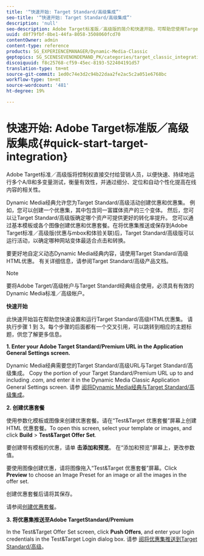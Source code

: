 ```yaml
---
title: '“快速开始: Target Standard/高级集成”'
seo-title: '“快速开始: Target Standard/高级集成”'
description: 'null'
seo-description: Adobe Target标准版／高级版的简介和快速开始，可帮助您使用Target Standard/高级版集成技术快速入门和使用。
uuid: d8f79fbf-8be1-44fa-8058-3508060fcd70
contentOwner: admin
content-type: reference
products: SG_EXPERIENCEMANAGER/Dynamic-Media-Classic
geptopics: SG_SCENESEVENONDEMAND_PK/categories/target_classic_integration
discoiquuid: f8c25768-cf59-45ec-8193-522404191d57
translation-type: tm+mt
source-git-commit: 1ed0c74e3d2c94b22daa2fe2ac5c2a051e6768bc
workflow-type: tm+mt
source-wordcount: '481'
ht-degree: 19%

---
```



# 快速开始: Adobe Target标准版／高级版集成{#quick-start-target-integration}

Adobe Target标准／高级版将控制权直接交付给营销人员，以便快速、持续地运行多个A/B和多变量测试，衡量有效性，并通过细分、定位和自动个性化提高在线内容的相关性。

Dynamic Media经典允许您为Target Standard/高级活动创建优惠和优惠集。 例如，您可以创建一个优惠集，其中包含同一富媒体资产的三个变体。 然后，您可以让Target Standard/高级版确定哪个资产可提供更好的转化率提升。 您可以通过基本模板或各个图像创建优惠和优惠套餐。在将优惠集推送或保存到Adobe Target标准／高级版(优惠与mbox和体验关联)后，Target Standard/高级版可以运行活动，以确定哪种网站变体最适合点击和转换。

要更好地自定义动态Dynamic Media经典内容，请使用Target Standard/高级HTML优惠。 有关详细信息，请参阅Target Standard/高级产品文档。

>[!NOTE]
>
>要将Adobe Target/高级帐户与Target Standard经典结合使用，必须具有有效的Dynamic Media标准／高级帐户。

**快速开始**

此快速开始旨在帮助您快速设置和运行Target Standard/高级HTML优惠集。 请执行步骤 1 到 3。每个步骤的后面都有一个交叉引用，可以跳转到相应的主题标题，供您了解更多信息。

**1. Enter your Adobe Target Standard/Premium URL in the Application General Settings screen.**

Dynamic Media经典需要您的Target Standard/高级URL与Target Standard/高级集成。 Copy the portion of your Target Standard/Premium URL up to and including *.com*, and enter it in the Dynamic Media Classic Application General Settings screen. 请参 [阅将Dynamic Media经典与Target Standard/高级集成](integrating-dmc-with-target.md#integrating-dmc-with-target)。

**2. 创建优惠套餐**

使用参数化模板或图像来创建优惠套餐。请在“Test&amp;Target 优惠套餐”屏幕上创建 HTML 优惠套餐。To open this screen, select your template or images, and click **Build** > **Test&amp;Target Offer Set**.

要创建带有模板的优惠，请单 **击添加和预览**。 在“添加和预览”屏幕上，更改参数值。

要使用图像创建优惠，请将图像拖入“Test&amp;Target 优惠套餐”屏幕。Click **Preview** to choose an Image Preset for an image or all the images in the offer set.

创建优惠套餐后请将其保存。

请参阅[创建优惠套餐](creating-offer-set.md#creating_an_offer_set)。

**3. 将优惠集推送至Adobe TargetStandard/Premium**

In the Test&amp;Target Offer Set screen, click **Push Offers**, and enter your login credentials in the Test&amp;Target Login dialog box. 请参 [阅将优惠集推送到Target Standard/高级](pushing-offer-sets-target.md#pushing_offer_sets_to_target)。
